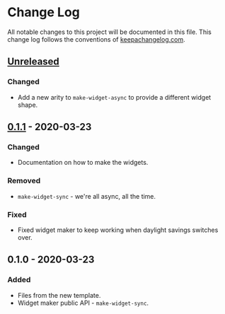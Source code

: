 # Change Log
All notable changes to this project will be documented in this file. This change log follows the conventions of [keepachangelog.com](http://keepachangelog.com/).

## [Unreleased]
### Changed
- Add a new arity to `make-widget-async` to provide a different widget shape.

## [0.1.1] - 2020-03-23
### Changed
- Documentation on how to make the widgets.

### Removed
- `make-widget-sync` - we're all async, all the time.

### Fixed
- Fixed widget maker to keep working when daylight savings switches over.

## 0.1.0 - 2020-03-23
### Added
- Files from the new template.
- Widget maker public API - `make-widget-sync`.

[Unreleased]: https://github.com/your-name/data_abstraction_cont/compare/0.1.1...HEAD
[0.1.1]: https://github.com/your-name/data_abstraction_cont/compare/0.1.0...0.1.1
